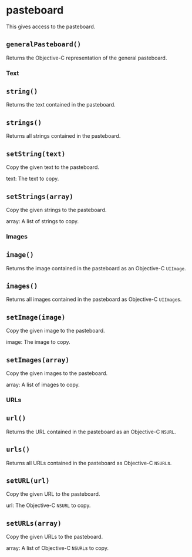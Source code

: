# pasteboard

This gives access to the pasteboard.

## `generalPasteboard()`

Returns the Objective-C representation of the general pasteboard.

### Text

## `string()`

Returns the text contained in the pasteboard.

## `strings()`

Returns all strings contained in the pasteboard.

## `setString(text)`

Copy the given text to the pasteboard.

text: The text to copy.

## `setStrings(array)`

Copy the given strings to the pasteboard.

array: A list of strings to copy.

### Images

## `image()`

Returns the image contained in the pasteboard as an Objective-C `UIImage`.

## `images()`

Returns all images contained in the pasteboard as Objective-C `UIImage`s.

## `setImage(image)`

Copy the given image to the pasteboard.

image: The image to copy.

## `setImages(array)`

Copy the given images to the pasteboard.

array: A list of images to copy.

### URLs

## `url()`

Returns the URL contained in the pasteboard as an Objective-C `NSURL`.

## `urls()`

Returns all URLs contained in the pasteboard as Objective-C `NSURL`s.

## `setURL(url)`

Copy the given URL to the pasteboard.

url: The Objective-C `NSURL` to copy.

## `setURLs(array)`

Copy the given URLs to the pasteboard.

array: A list of Objective-C `NSURL`s to copy.

